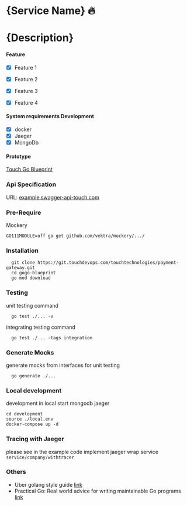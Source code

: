 # {Service Name} 🔥

# {Description}

#### Feature
- [x]  Feature 1
- [x]  Feature 2
- [x]  Feature 3
- [x]  Feature 4


#### System requirements Development
- [x]  docker
- [x]  Jaeger
- [x]  MongoDb

#### Prototype
<p align="left">
    <a href="https://github.com/touchtechnologies-product/go-blueprint-clean-architecture">Touch Go Blueprint</a>
</p>

### Api Specification

URL: <a href="http://example.swagger-api-touch.com">example.swagger-api-touch.com</a>

### Pre-Require

Mockery
```
GO111MODULE=off go get github.com/vektra/mockery/.../
```

### Installation

```
  git clone https://git.touchdevops.com/touchtechnologies/payment-gateway.git
  cd gogo-blueprint
  go mod download
```



### Testing 
unit testing command

```
  go test ./... -v
```

integrating testing command

```
  go test ./... -tags integration
```


### Generate Mocks

generate mocks from interfaces for unit testing

```
  go generate ./...
```


### Local development
development in local start mongodb jaeger

```
cd development
source ./local.env
docker-compose up -d
```

### Tracing with Jaeger
please see in the example code implement jaeger wrap service ```service/company/withtracer```


### Others

- Uber golang style guide [link](https://github.com/uber-go/guide)
- Practical Go: Real world advice for writing maintainable Go programs [link](https://dave.cheney.net/practical-go/presentations/qcon-china.html?fbclid=IwAR2_D2Y2HXVYUNiG3LctB0kF64YKzGUatcIHm_sLYwm9SEqEKWAd76G7NAU)
